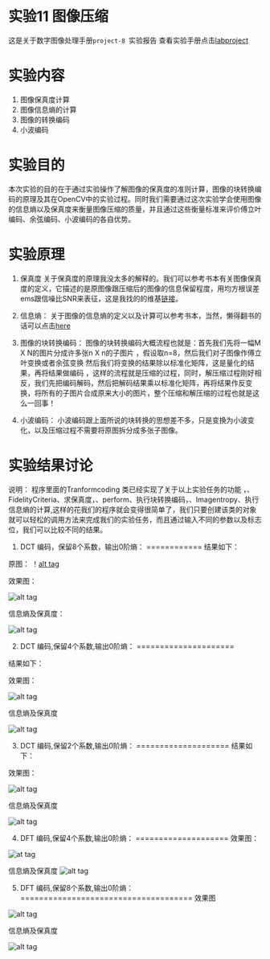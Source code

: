实验11 图像压缩
===============

这是关于数字图像处理手册`project-8 `实验报告
查看实验手册点击[labproject](https://drive.google.com/file/d/0BwHUE1e8o2K1bHJEeWNEQnBXYm8/edit?usp=sharing "实验手册链接地址")

实验内容
==============
1. 图像保真度计算
2. 图像信息熵的计算
3. 图像的转换编码
4. 小波编码

实验目的
==============
本次实验的目的在于通过实验操作了解图像的保真度的准则计算，图像的块转换编码的原理及其在OpenCV中的实验过程。同时我们需要通过这次实验学会使用图像的信息熵以及保真度来衡量图像压缩的质量，并且通过这些衡量标准来评价傅立叶编码、余弦编码、小波编码的各自优势。

实验原理
===========
1. 保真度
关于保真度的原理我没太多的解释的。我们可以参考书本有关图像保真度的定义，它描述的是原图像跟压缩后的图像的信息保留程度，用均方根误差ems跟信噪比SNR来表征，这是我找的的维基[链接](http://en.wikipedia.org/wiki/Fidelity)。

2. 信息熵：
关于图像的信息熵的定义以及计算可以参考书本，当然，懒得翻书的话可以点击[here](http://hustlg.bokee.com/1600245.html)

3. 图像的块转换编码：
图像的块转换编码大概流程也就是：首先我们先将一幅M X N的图片分成许多张n X n的子图片 ，假设取n=8，然后我们对子图像作傅立叶变换或者余弦变换
然后我们将变换的结果除以标准化矩阵，这是量化的结果，再将结果做编码 ，这样的流程就是压缩的过程，同时，解压缩过程刚好相反，我们先把编码解码，然后把解码结果乘以标准化矩阵，再将结果作反变换，将所有的子图片合成原来大小的图片，整个压缩和解压缩的过程也就是这么一回事！

4. 小波编码：
小波编码跟上面所说的块转换的思想差不多，只是变换为小波变化，以及压缩过程不需要将原图拆分成多张子图像。

实验结果讨论
============
说明： 程序里面的Tranformcoding 类已经实现了关于以上实验任务的功能 ，、FidelityCriteria、求保真度，、perform、执行块转换编码，、Imagentropy、执行信息熵的计算,这样的花我们的程序就会变得很简单了，我们只要创建该类的对象就可以轻松的调用方法来完成我们的实验任务，而且通过输入不同的参数以及标志位，我们可以比较不同的结果。
1. DCT 编码，保留8个系数，输出0阶熵：
============
结果如下：

原图：
！[alt tag](https://raw.githubusercontent.com/timlentse/tranfrom-coding/master/oringnal.png)

效果图：

![alt tag](https://raw.githubusercontent.com/timlentse/tranfrom-coding/master/dct_8_reserve.png)

信息熵及保真度：

![alt tag](https://raw.githubusercontent.com/timlentse/tranfrom-coding/master/5.png)


2.  DCT 编码,保留4个系数,输出0阶熵：
=====================

结果如下：

效果图：

![alt tag](https://raw.githubusercontent.com/timlentse/tranfrom-coding/master/dct_4_reserve.png)


信息熵及保真度

![alt tag](https://raw.githubusercontent.com/timlentse/tranfrom-coding/master/result_dct_4_reserve.png)


3.  DCT 编码,保留2个系数,输出0阶熵：
====================
结果如下：

效果图：

![alt tag](https://raw.githubusercontent.com/timlentse/tranfrom-coding/master/dct_2_reserve.png)

信息熵及保真度

![alt tag](https://raw.githubusercontent.com/timlentse/tranfrom-coding/master/result_dct_2_reserve.png)

4.  DFT 编码,保留4个系数,输出0阶熵：
====================
效果图：

![at tag](https://raw.githubusercontent.com/timlentse/tranfrom-coding/master/dft_4_reserve.png)

信息熵及保真度
![alt tag](https://raw.githubusercontent.com/timlentse/tranfrom-coding/master/result_dft_4_reserve.png)

5.  DFT 编码,保留8个系数,输出0阶熵：
=====================================
效果图

![alt tag](https://raw.githubusercontent.com/timlentse/tranfrom-coding/master/dft_8_reserve.png)

信息熵及保真度

![alt tag](https://raw.githubusercontent.com/timlentse/tranfrom-coding/master/result_dft_8_reserve.png)
